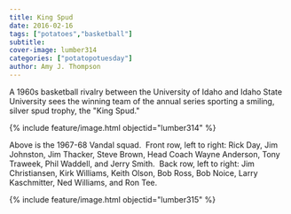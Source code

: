 ```yaml
---
title: King Spud
date: 2016-02-16
tags: ["potatoes","basketball"]
subtitle: 
cover-image: lumber314
categories: ["potatopotuesday"]
author: Amy J. Thompson
---
```


A 1960s basketball rivalry between the University of Idaho and Idaho State University sees the winning team of the annual series sporting a smiling, silver spud trophy, the "King Spud."

{% include feature/image.html objectid="lumber314" %}

Above is the 1967-68 Vandal squad.  Front row, left to right: Rick Day, Jim Johnston, Jim Thacker, Steve Brown, Head Coach Wayne Anderson, Tony Traweek, Phil Waddell, and Jerry Smith.  Back row, left to right: Jim Christiansen, Kirk Williams, Keith Olson, Bob Ross, Bob Noice, Larry Kaschmitter, Ned Williams, and Ron Tee.

{% include feature/image.html objectid="lumber315" %}